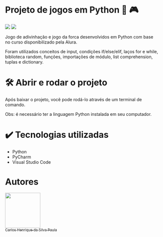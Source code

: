 # Projeto de jogos em Python :snake: :video_game:
<img src = "https://img.shields.io/badge/status-completed-blue"/> <img src = "https://img.shields.io/badge/lang-python-brightgreen"/>

<p> Jogo de adivinhação e jogo da forca desenvolvidos em Python com base no curso disponibilizado pela Alura. </p>
<p> Foram utilizados conceitos de input, condições if/else/elif, laços for e while, biblioteca random, funções, importações de módulo, list comprehension, tuplas e dictionary. </p>

# 🛠️ Abrir e rodar o projeto
Após baixar o projeto, você pode rodá-lo através de um terminal de comando.

Obs: é necessário ter a linguagem Python instalada em seu computador.

# ✔️ Tecnologias utilizadas
- Python
- PyCharm
- Visual Studio Code

# Autores
[<img src="https://avatars.githubusercontent.com/u/124642541?v=4" width=115><br><sub>Carlos Henrique da Silva Paula</sub>](https://github.com/carlondev)
